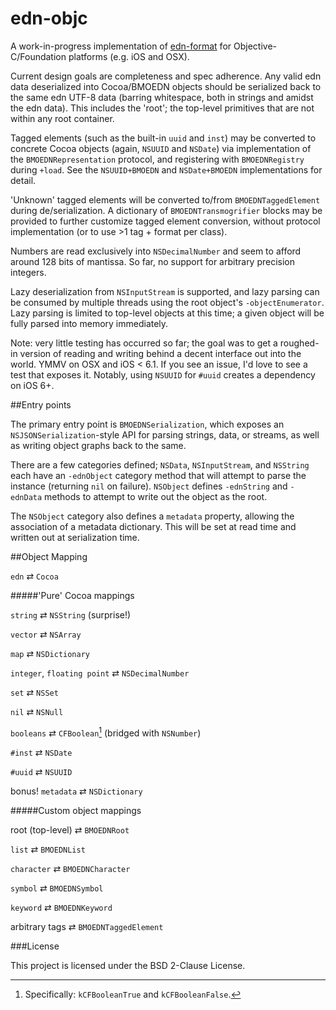 edn-objc
========

A work-in-progress implementation of [edn-format](https://github.com/edn-format) for Objective-C/Foundation platforms (e.g. iOS and OSX).

Current design goals are completeness and spec adherence. Any valid edn data deserialized into Cocoa/BMOEDN objects should be serialized back to the same edn UTF-8 data (barring whitespace, both in strings and amidst the edn data). This includes the 'root'; the top-level primitives that are not within any root container.

Tagged elements (such as the built-in `uuid` and `inst`) may be converted to concrete Cocoa objects (again, `NSUUID` and `NSDate`) via implementation of the `BMOEDNRepresentation` protocol, and registering with `BMOEDNRegistry` during `+load`. See the `NSUUID+BMOEDN` and `NSDate+BMOEDN` implementations for detail.

'Unknown' tagged elements will be converted to/from `BMOEDNTaggedElement` during de/serialization. A dictionary of `BMOEDNTransmogrifier` blocks may be provided to further customize tagged element conversion, without protocol implementation (or to use >1 tag + format per class). 

Numbers are read exclusively into `NSDecimalNumber` and seem to afford around 128 bits of mantissa. So far, no support for arbitrary precision integers.

Lazy deserialization from `NSInputStream` is supported, and lazy parsing can be consumed by multiple threads using the root object's `-objectEnumerator`. Lazy parsing is limited to top-level objects at this time; a given object will be fully parsed into memory immediately.

Note: very little testing has occurred so far; the goal was to get a roughed-in version of reading and writing behind a decent interface out into the world. YMMV on OSX and iOS < 6.1. If you see an issue, I'd love to see a test that exposes it. Notably, using `NSUUID` for `#uuid` creates a dependency on iOS 6+.

##Entry points

The primary entry point is `BMOEDNSerialization`, which exposes an `NSJSONSerialization`-style API for parsing strings, data, or streams, as well as writing object graphs back to the same.

There are a few categories defined; `NSData`, `NSInputStream`, and `NSString` each have an `-ednObject` category method that will attempt to parse the instance (returning `nil` on failure). `NSObject` defines `-ednString` and `-ednData` methods to attempt to write out the object as the root. 

The `NSObject` category also defines a `metadata` property, allowing the association of a metadata dictionary. This will be set at read time and written out at serialization time.

##Object Mapping

`edn` ⇄ `Cocoa`

#####'Pure' Cocoa mappings

`string` ⇄ `NSString` (surprise!)

`vector` ⇄ `NSArray`

`map` ⇄ `NSDictionary`

`integer`, `floating point` ⇄ `NSDecimalNumber`

`set` ⇄ `NSSet`

`nil` ⇄ `NSNull`

`booleans` ⇄ `CFBoolean`[^1] (bridged with `NSNumber`)

[^1]: Specifically: `kCFBooleanTrue` and `kCFBooleanFalse`.

`#inst` ⇄ `NSDate`

`#uuid` ⇄ `NSUUID`

bonus! `metadata` ⇄ `NSDictionary`

#####Custom object mappings

root (top-level) ⇄ `BMOEDNRoot`

`list` ⇄ `BMOEDNList`

`character` ⇄ `BMOEDNCharacter`

`symbol` ⇄ `BMOEDNSymbol`

`keyword` ⇄ `BMOEDNKeyword`

arbitrary tags ⇄ `BMOEDNTaggedElement`


###License

This project is licensed under the BSD 2-Clause License.
